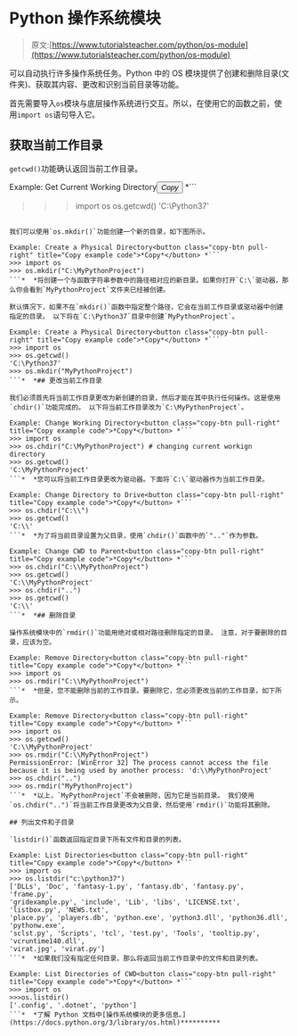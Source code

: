 # Python 操作系统模块

> 原文:[https://www.tutorialsteacher.com/python/os-module](https://www.tutorialsteacher.com/python/os-module)

可以自动执行许多操作系统任务。Python 中的 OS 模块提供了创建和删除目录(文件夹)、获取其内容、更改和识别当前目录等功能。

首先需要导入`os`模块与底层操作系统进行交互。所以，在使用它的函数之前，使用`import os`语句导入它。

## 获取当前工作目录

`getcwd()`功能确认返回当前工作目录。

Example: Get Current Working Directory<button class="copy-btn pull-right" title="Copy example code">*Copy*</button> *```
>>> import os
>>> os.getcwd()
'C:\\Python37' 
```*  *## 创建目录

我们可以使用`os.mkdir()`功能创建一个新的目录，如下图所示。

Example: Create a Physical Directory<button class="copy-btn pull-right" title="Copy example code">*Copy*</button> *```
>>> import os
>>> os.mkdir("C:\MyPythonProject") 
```*  *将创建一个与函数字符串参数中的路径相对应的新目录。如果你打开`C:\`驱动器，那么你会看到`MyPythonProject`文件夹已经被创建。

默认情况下，如果不在`mkdir()`函数中指定整个路径，它会在当前工作目录或驱动器中创建指定的目录。 以下将在`C:\Python37`目录中创建`MyPythonProject`。

Example: Create a Physical Directory<button class="copy-btn pull-right" title="Copy example code">*Copy*</button> *```
>>> import os
>>> os.getcwd()
'C:\Python37'
>>> os.mkdir("MyPythonProject") 
```*  *## 更改当前工作目录

我们必须首先将当前工作目录更改为新创建的目录，然后才能在其中执行任何操作。这是使用`chdir()`功能完成的。 以下将当前工作目录改为`C:\MyPythonProject`。

Example: Change Working Directory<button class="copy-btn pull-right" title="Copy example code">*Copy*</button> *```
>>> import os
>>> os.chdir("C:\MyPythonProject") # changing current workign directory
>>> os.getcwd()
'C:\MyPythonProject' 
```*  *您可以将当前工作目录更改为驱动器。下面将`C:\`驱动器作为当前工作目录。

Example: Change Directory to Drive<button class="copy-btn pull-right" title="Copy example code">*Copy*</button> *```
>>> os.chdir("C:\\")
>>> os.getcwd()
'C:\\' 
```*  *为了将当前目录设置为父目录，使用`chdir()`函数中的`".."`作为参数。

Example: Change CWD to Parent<button class="copy-btn pull-right" title="Copy example code">*Copy*</button> *```
>>> os.chdir("C:\\MyPythonProject")
>>> os.getcwd()
'C:\\MyPythonProject'
>>> os.chdir("..")
>>> os.getcwd()
'C:\\' 
```*  *## 删除目录

操作系统模块中的`rmdir()`功能用绝对或相对路径删除指定的目录。 注意，对于要删除的目录，应该为空。

Example: Remove Directory<button class="copy-btn pull-right" title="Copy example code">*Copy*</button> *```
>>> import os
>>> os.rmdir("C:\\MyPythonProject") 
```*  *但是，您不能删除当前的工作目录。要删除它，您必须更改当前的工作目录，如下所示。

Example: Remove Directory<button class="copy-btn pull-right" title="Copy example code">*Copy*</button> *```
>>> import os
>>> os.getcwd()
'C:\\MyPythonProject'
>>> os.rmdir("C:\\MyPythonProject")
PermissionError: [WinError 32] The process cannot access the file because it is being used by another process: 'd:\\MyPythonProject'
>>> os.chdir("..")
>>> os.rmdir("MyPythonProject") 
```*  *以上，`MyPythonProject`不会被删除，因为它是当前目录。 我们使用`os.chdir("..")`将当前工作目录更改为父目录，然后使用`rmdir()`功能将其删除。

## 列出文件和子目录

`listdir()`函数返回指定目录下所有文件和目录的列表。

Example: List Directories<button class="copy-btn pull-right" title="Copy example code">*Copy*</button> *```
>>> import os
>>> os.listdir("c:\python37")
['DLLs', 'Doc', 'fantasy-1.py', 'fantasy.db', 'fantasy.py', 'frame.py', 
'gridexample.py', 'include', 'Lib', 'libs', 'LICENSE.txt', 'listbox.py', 'NEWS.txt',
'place.py', 'players.db', 'python.exe', 'python3.dll', 'python36.dll', 'pythonw.exe', 
'sclst.py', 'Scripts', 'tcl', 'test.py', 'Tools', 'tooltip.py', 'vcruntime140.dll', 
'virat.jpg', 'virat.py'] 
```*  *如果我们没有指定任何目录，那么将返回当前工作目录中的文件和目录列表。

Example: List Directories of CWD<button class="copy-btn pull-right" title="Copy example code">*Copy*</button> *```
>>> import os
>>>os.listdir()
['.config', '.dotnet', 'python'] 
```*  *了解 Python 文档中[操作系统模块的更多信息。](https://docs.python.org/3/library/os.html)**********